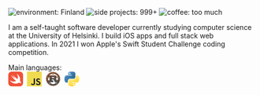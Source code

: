 ![environment: Finland](https://img.shields.io/badge/environment-Finland-blue)
![side projects: 999+](https://img.shields.io/badge/side%20projects-999+-critical)
![coffee: too much](https://img.shields.io/badge/coffee-too%20much-8c4c1b)

I am a self-taught software developer currently studying computer science at the University of Helsinki.
I build iOS apps and full stack web applications.
In 2021 I won Apple's Swift Student Challenge coding competition.

Main languages:<br>
![Swift](swift.png) 
![JavaScript](javascript.png) 
![Rust](rust.png) 
![Python](python.png)
